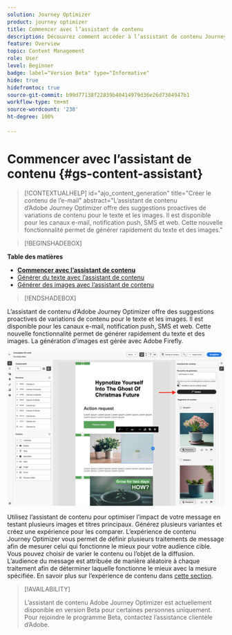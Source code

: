 ```yaml
---
solution: Journey Optimizer
product: journey optimizer
title: Commencer avec l’assistant de contenu
description: Découvrez comment accéder à l’assistant de contenu Journey Optimizer et l’utiliser.
feature: Overview
topic: Content Management
role: User
level: Beginner
badge: label="Version Beta" type="Informative"
hide: true
hidefromtoc: true
source-git-commit: b99d77138f22839b40414979d36e26d7304947b1
workflow-type: tm+mt
source-wordcount: '238'
ht-degree: 100%

---
```


# Commencer avec l’assistant de contenu {#gs-content-assistant}

>[!CONTEXTUALHELP]
>id="ajo_content_generation"
>title="Créer le contenu de l’e-mail"
>abstract="L’assistant de contenu d’Adobe Journey Optimizer offre des suggestions proactives de variations de contenu pour le texte et les images. Il est disponible pour les canaux e-mail, notification push, SMS et web. Cette nouvelle fonctionnalité permet de générer rapidement du texte et des images."


>[!BEGINSHADEBOX]

**Table des matières**

* **[Commencer avec l’assistant de contenu](gs-generative.md)**
* [Générer du texte avec l’assistant de contenu](generative-content.md)
* [Générer des images avec l’assistant de contenu](generative-image.md)

>[!ENDSHADEBOX]


L’assistant de contenu d’Adobe Journey Optimizer offre des suggestions proactives de variations de contenu pour le texte et les images. Il est disponible pour les canaux e-mail, notification push, SMS et web. Cette nouvelle fonctionnalité permet de générer rapidement du texte et des images. La génération d’images est gérée avec Adobe Firefly.

![](assets/image-gen-ai.png)



Utilisez l’assistant de contenu pour optimiser l’impact de votre message en testant plusieurs images et titres principaux. Générez plusieurs variantes et créez une expérience pour les comparer. L’expérience de contenu Journey Optimizer vous permet de définir plusieurs traitements de message afin de mesurer celui qui fonctionne le mieux pour votre audience cible. Vous pouvez choisir de varier le contenu ou l’objet de la diffusion. L’audience du message est attribuée de manière aléatoire à chaque traitement afin de déterminer laquelle fonctionne le mieux avec la mesure spécifiée. En savoir plus sur l’expérience de contenu dans [cette section](../campaigns/content-experiment.md).


>[!AVAILABILITY]
>
>L’assistant de contenu Adobe Journey Optimizer est actuellement disponible en version Beta pour certaines personnes uniquement. Pour rejoindre le programme Beta, contactez l’assistance clientèle d’Adobe.

